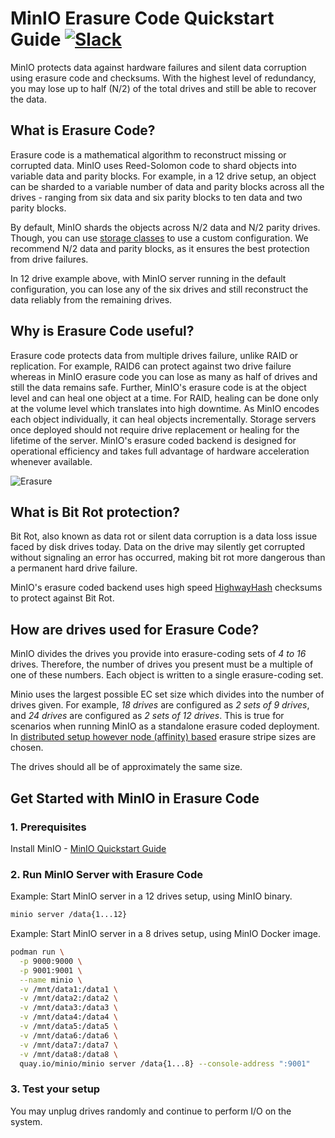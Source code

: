 # MinIO Erasure Code Quickstart Guide [![Slack](https://slack.min.io/slack?type=svg)](https://slack.min.io)

MinIO protects data against hardware failures and silent data corruption using erasure code and checksums. With the highest level of redundancy, you may lose up to half (N/2) of the total drives and still be able to recover the data.

## What is Erasure Code?

Erasure code is a mathematical algorithm to reconstruct missing or corrupted data. MinIO uses Reed-Solomon code to shard objects into variable data and parity blocks. For example, in a 12 drive setup, an object can be sharded to a variable number of data and parity blocks across all the drives - ranging from six data and six parity blocks to ten data and two parity blocks.

By default, MinIO shards the objects across N/2 data and N/2 parity drives. Though, you can use [storage classes](https://github.com/memoio/miniotree/master/docs/erasure/storage-class) to use a custom configuration. We recommend N/2 data and parity blocks, as it ensures the best protection from drive failures.

In 12 drive example above, with MinIO server running in the default configuration, you can lose any of the six drives and still reconstruct the data reliably from the remaining drives.

## Why is Erasure Code useful?

Erasure code protects data from multiple drives failure, unlike RAID or replication. For example, RAID6 can protect against two drive failure whereas in MinIO erasure code you can lose as many as half of drives and still the data remains safe. Further, MinIO's erasure code is at the object level and can heal one object at a time. For RAID, healing can be done only at the volume level which translates into high downtime. As MinIO encodes each object individually, it can heal objects incrementally. Storage servers once deployed should not require drive replacement or healing for the lifetime of the server. MinIO's erasure coded backend is designed for operational efficiency and takes full advantage of hardware acceleration whenever available.

![Erasure](https://github.com/memoio/minioblob/master/docs/screenshots/erasure-code.jpg?raw=true)

## What is Bit Rot protection?

Bit Rot, also known as data rot or silent data corruption is a data loss issue faced by disk drives today. Data on the drive may silently get corrupted without signaling an error has occurred, making bit rot more dangerous than a permanent hard drive failure.

MinIO's erasure coded backend uses high speed [HighwayHash](https://github.com/minio/highwayhash) checksums to protect against Bit Rot.

## How are drives used for Erasure Code?

MinIO divides the drives you provide into erasure-coding sets of *4 to 16* drives.  Therefore, the number of drives you present must be a multiple of one of these numbers.  Each object is written to a single erasure-coding set.

Minio uses the largest possible EC set size which divides into the number of drives given. For example, *18 drives* are configured as *2 sets of 9 drives*, and *24 drives* are configured as *2 sets of 12 drives*.  This is true for scenarios when running MinIO as a standalone erasure coded deployment. In [distributed setup however node (affinity) based](https://docs.minio.io/docs/distributed-minio-quickstart-guide.html) erasure stripe sizes are chosen.

The drives should all be of approximately the same size.

## Get Started with MinIO in Erasure Code

### 1. Prerequisites

Install MinIO - [MinIO Quickstart Guide](https://docs.min.io/docs/minio-quickstart-guide)

### 2. Run MinIO Server with Erasure Code

Example: Start MinIO server in a 12 drives setup, using MinIO binary.

```sh
minio server /data{1...12}
```

Example: Start MinIO server in a 8 drives setup, using MinIO Docker image.

```sh
podman run \
  -p 9000:9000 \
  -p 9001:9001 \
  --name minio \
  -v /mnt/data1:/data1 \
  -v /mnt/data2:/data2 \
  -v /mnt/data3:/data3 \
  -v /mnt/data4:/data4 \
  -v /mnt/data5:/data5 \
  -v /mnt/data6:/data6 \
  -v /mnt/data7:/data7 \
  -v /mnt/data8:/data8 \
  quay.io/minio/minio server /data{1...8} --console-address ":9001"
```

### 3. Test your setup

You may unplug drives randomly and continue to perform I/O on the system.
